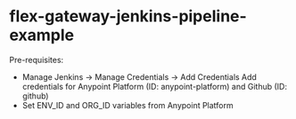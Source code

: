 # flex-gateway-jenkins-pipeline-example

Pre-requisites:
- Manage Jenkins -> Manage Credentials -> Add Credentials 
    Add credentials for Anypoint Platform (ID: anypoint-platform) and Github (ID: github)
- Set ENV_ID and ORG_ID variables from Anypoint Platform
